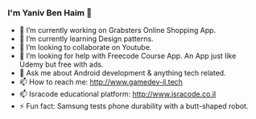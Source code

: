 ### I'm Yaniv Ben Haim 👋

- 🔭 I’m currently working on Grabsters Online Shopping App.
- 🌱 I’m currently learning Design patterns.
- 👯 I’m looking to collaborate on Youtube.
- 🤔 I’m looking for help with Freecode Course App. An App just like Udemy but free with ads.
- 💬 Ask me about Android development & anything tech related.
- 📫 How to reach me: http://www.gamedev-il.tech
- 📫 Isracode educational platform: http://www.isracode.co.il
- ⚡ Fun fact: Samsung tests phone durability with a butt-shaped robot.

